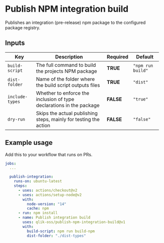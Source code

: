 # Publish NPM integration build

Publishes an integration (pre-release) npm package to the configured package registry.

## Inputs

| Key             | Description                                                          | Required  | Default           |
| --------------- | -------------------------------------------------------------------- | --------- | ----------------- |
| `build-script`  | The full command to build the projects NPM package                   | **TRUE**  | `"npm run build"` |
| `dist-folder`   | Name of the folder where the build script outputs files              | **TRUE**  | `"dist"`          |
| `include-types` | Whether to enforce the inclusion of type declarations in the package | **FALSE** | `"true"`          |
| `dry-run`       | Skips the actual publishing steps, mainly for testing the action     | **FALSE** | `"false"`         |

## Example usage

Add this to your workflow that runs on PRs.

```yaml
jobs:
  ...

  publish-integration:
    runs-on: ubuntu-latest
    steps:
      - uses: actions/checkout@v2
      - uses: actions/setup-node@v2
        with:
          node-version: "14"
          cache: npm
      - run: npm install
      - name: Publish integration build
        uses: qlik-oss/publish-npm-integration-build@v1
        with:
          build-script: npm run build-npm
          dist-folder: "./dist-types"
```
